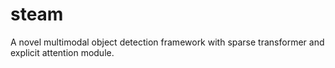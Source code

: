 # steam
A novel multimodal object detection framework with sparse transformer and explicit attention module.
